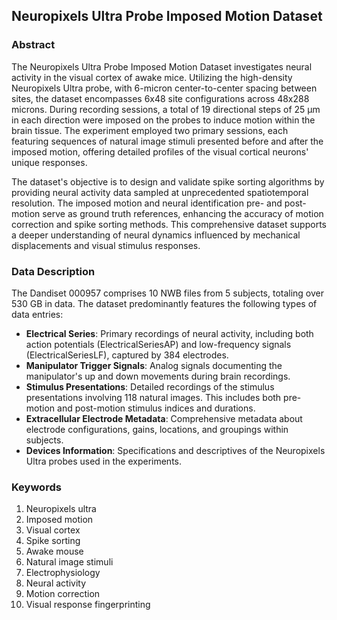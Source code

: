 ## Neuropixels Ultra Probe Imposed Motion Dataset

### Abstract
The Neuropixels Ultra Probe Imposed Motion Dataset investigates neural activity in the visual cortex of awake mice. Utilizing the high-density Neuropixels Ultra probe, with 6-micron center-to-center spacing between sites, the dataset encompasses 6x48 site configurations across 48x288 microns. During recording sessions, a total of 19 directional steps of 25 μm in each direction were imposed on the probes to induce motion within the brain tissue. The experiment employed two primary sessions, each featuring sequences of natural image stimuli presented before and after the imposed motion, offering detailed profiles of the visual cortical neurons' unique responses.

The dataset's objective is to design and validate spike sorting algorithms by providing neural activity data sampled at unprecedented spatiotemporal resolution. The imposed motion and neural identification pre- and post-motion serve as ground truth references, enhancing the accuracy of motion correction and spike sorting methods. This comprehensive dataset supports a deeper understanding of neural dynamics influenced by mechanical displacements and visual stimulus responses.

### Data Description
The Dandiset 000957 comprises 10 NWB files from 5 subjects, totaling over 530 GB in data. The dataset predominantly features the following types of data entries:

- **Electrical Series**: Primary recordings of neural activity, including both action potentials (ElectricalSeriesAP) and low-frequency signals (ElectricalSeriesLF), captured by 384 electrodes.
- **Manipulator Trigger Signals**: Analog signals documenting the manipulator's up and down movements during brain recordings.
- **Stimulus Presentations**: Detailed recordings of the stimulus presentations involving 118 natural images. This includes both pre-motion and post-motion stimulus indices and durations.
- **Extracellular Electrode Metadata**: Comprehensive metadata about electrode configurations, gains, locations, and groupings within subjects.
- **Devices Information**: Specifications and descriptives of the Neuropixels Ultra probes used in the experiments.

### Keywords
1. Neuropixels ultra
2. Imposed motion
3. Visual cortex
4. Spike sorting
5. Awake mouse
6. Natural image stimuli
7. Electrophysiology
8. Neural activity
9. Motion correction
10. Visual response fingerprinting